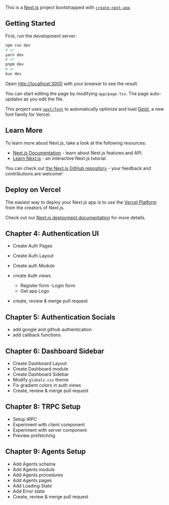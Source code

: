 This is a [Next.js](https://nextjs.org) project bootstrapped with [`create-next-app`](https://nextjs.org/docs/app/api-reference/cli/create-next-app).

## Getting Started

First, run the development server:

```bash
npm run dev
# or
yarn dev
# or
pnpm dev
# or
bun dev
```

Open [http://localhost:3000](http://localhost:3000) with your browser to see the result.

You can start editing the page by modifying `app/page.tsx`. The page auto-updates as you edit the file.

This project uses [`next/font`](https://nextjs.org/docs/app/building-your-application/optimizing/fonts) to automatically optimize and load [Geist](https://vercel.com/font), a new font family for Vercel.

## Learn More

To learn more about Next.js, take a look at the following resources:

- [Next.js Documentation](https://nextjs.org/docs) - learn about Next.js features and API.
- [Learn Next.js](https://nextjs.org/learn) - an interactive Next.js tutorial.

You can check out [the Next.js GitHub repository](https://github.com/vercel/next.js) - your feedback and contributions are welcome!

## Deploy on Vercel

The easiest way to deploy your Next.js app is to use the [Vercel Platform](https://vercel.com/new?utm_medium=default-template&filter=next.js&utm_source=create-next-app&utm_campaign=create-next-app-readme) from the creators of Next.js.

Check out our [Next.js deployment documentation](https://nextjs.org/docs/app/building-your-application/deploying) for more details.


## Chapter 4: Authentication UI

- Create Auth Pages
- Create Auth Layout
- Create auth Module
- create Auth views
    - Register form
    -Login form
    - Get app Logo

- create, review & merge pull request


## Chapter 5: Authentication Socials
- add google and github authentication
- add callback functions


## Chapter 6: Dashboard Sidebar
- Create Dashboard Layout
- Create Dashboard module
- Create Dashboard Sidebar
- Modify `globals.css` theme
- Fix gradient colors in auth views
- Create, review & merge pull request


## Chapter 8: TRPC Setup
- Setup tRPC
- Experiment with client component
- Experiment with server component
- Preview prefetching

## Chapter 9: Agents Setup
- Add Agents schema
- Add Agents module
- Add Agents procedures
- Add Agents pages
- Add Loading State
- Add Error state
- Create, review & merge pull request
